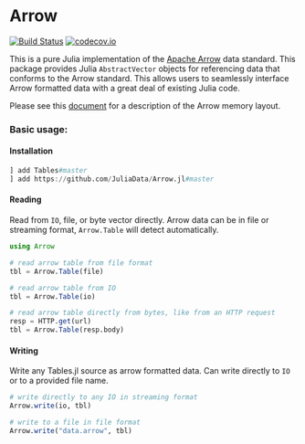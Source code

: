 # Arrow

[![Build Status](https://travis-ci.org/JuliaData/Arrow.jl.svg?branch=master)](https://travis-ci.org/JuliaData/Arrow.jl)
[![codecov.io](http://codecov.io/github/JuliaData/Arrow.jl/coverage.svg?branch=master)](http://codecov.io/github/JuliaData/Arrow.jl?branch=master)

This is a pure Julia implementation of the [Apache Arrow](https://arrow.apache.org) data standard.  This package provides Julia `AbstractVector` objects for
referencing data that conforms to the Arrow standard.  This allows users to seamlessly interface Arrow formatted data with a great deal of existing Julia code.

Please see this [document](https://arrow.apache.org/docs/memory_layout.html) for a description of the Arrow memory layout.

### Basic usage:

#### Installation

```julia
] add Tables#master
] add https://github.com/JuliaData/Arrow.jl#master
```

#### Reading

Read from `IO`, file, or byte vector directly. Arrow data can be in file or streaming format, `Arrow.Table` will detect automatically.

```julia
using Arrow

# read arrow table from file format
tbl = Arrow.Table(file)

# read arrow table from IO
tbl = Arrow.Table(io)

# read arrow table directly from bytes, like from an HTTP request
resp = HTTP.get(url)
tbl = Arrow.Table(resp.body)
```

#### Writing

Write any Tables.jl source as arrow formatted data. Can write directly to `IO` or to a provided file name.

```julia
# write directly to any IO in streaming format
Arrow.write(io, tbl)

# write to a file in file format
Arrow.write("data.arrow", tbl)
```

